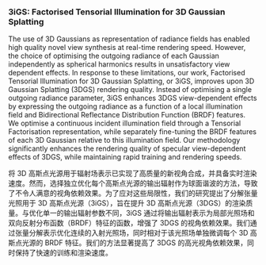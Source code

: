 ### 3iGS: Factorised Tensorial Illumination for 3D Gaussian Splatting

The use of 3D Gaussians as representation of radiance fields has enabled high quality novel view synthesis at real-time rendering speed. However, the choice of optimising the outgoing radiance of each Gaussian independently as spherical harmonics results in unsatisfactory view dependent effects. In response to these limitations, our work, Factorised Tensorial Illumination for 3D Gaussian Splatting, or 3iGS, improves upon 3D Gaussian Splatting (3DGS) rendering quality. Instead of optimising a single outgoing radiance parameter, 3iGS enhances 3DGS view-dependent effects by expressing the outgoing radiance as a function of a local illumination field and Bidirectional Reflectance Distribution Function (BRDF) features. We optimise a continuous incident illumination field through a Tensorial Factorisation representation, while separately fine-tuning the BRDF features of each 3D Gaussian relative to this illumination field. Our methodology significantly enhances the rendering quality of specular view-dependent effects of 3DGS, while maintaining rapid training and rendering speeds.

将 3D 高斯点光源用于辐射场表示已实现了高质量的新视角合成，并具备实时渲染速度。然而，选择独立优化每个高斯点光源的输出辐射作为球面谐波的方法，导致了不令人满意的视角依赖效果。为了应对这些局限性，我们的研究提出了分解张量光照用于 3D 高斯点光源（3iGS），旨在提升 3D 高斯点光源（3DGS）的渲染质量。与优化单一的输出辐射参数不同，3iGS 通过将输出辐射表示为局部光照场和双向反射分布函数（BRDF）特征的函数，增强了 3DGS 的视角依赖效果。我们通过张量分解表示优化连续的入射光照场，同时相对于该光照场单独微调每个 3D 高斯点光源的 BRDF 特征。我们的方法显著提高了 3DGS 的高光视角依赖效果，同时保持了快速的训练和渲染速度。
